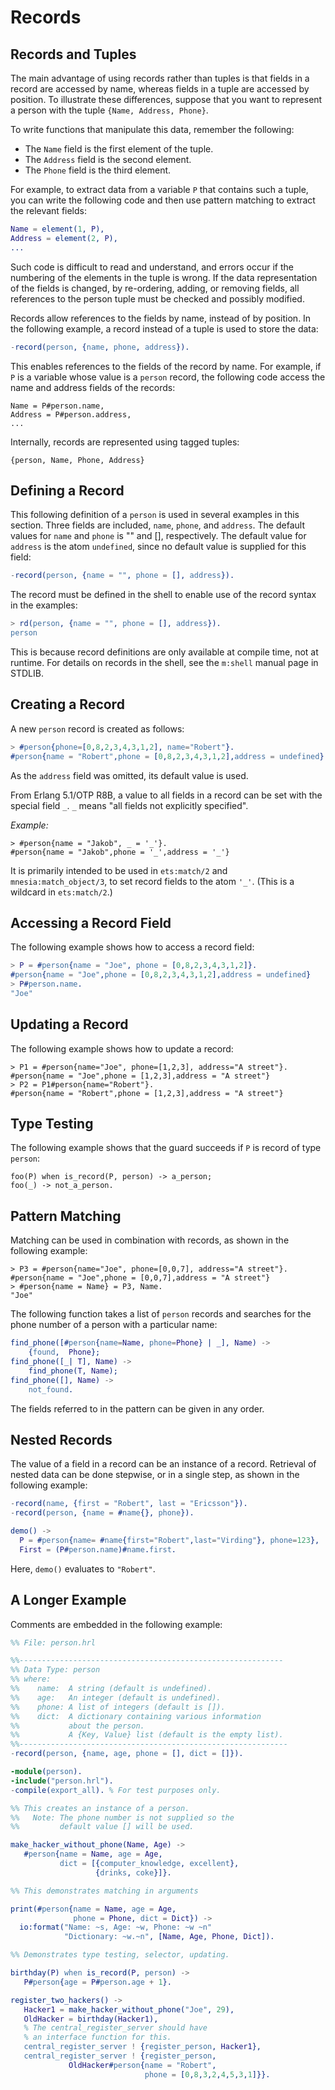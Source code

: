 <!--
%CopyrightBegin%

Copyright Ericsson AB 2023. All Rights Reserved.

Licensed under the Apache License, Version 2.0 (the "License");
you may not use this file except in compliance with the License.
You may obtain a copy of the License at

    http://www.apache.org/licenses/LICENSE-2.0

Unless required by applicable law or agreed to in writing, software
distributed under the License is distributed on an "AS IS" BASIS,
WITHOUT WARRANTIES OR CONDITIONS OF ANY KIND, either express or implied.
See the License for the specific language governing permissions and
limitations under the License.

%CopyrightEnd%
-->
# Records

## Records and Tuples

The main advantage of using records rather than tuples is that fields in a
record are accessed by name, whereas fields in a tuple are accessed by position.
To illustrate these differences, suppose that you want to represent a person
with the tuple `{Name, Address, Phone}`.

To write functions that manipulate this data, remember the following:

- The `Name` field is the first element of the tuple.
- The `Address` field is the second element.
- The `Phone` field is the third element.

For example, to extract data from a variable `P` that contains such a tuple, you
can write the following code and then use pattern matching to extract the
relevant fields:

```erlang
Name = element(1, P),
Address = element(2, P),
...
```

Such code is difficult to read and understand, and errors occur if the numbering
of the elements in the tuple is wrong. If the data representation of the fields
is changed, by re-ordering, adding, or removing fields, all references to the
person tuple must be checked and possibly modified.

Records allow references to the fields by name, instead of by position. In the
following example, a record instead of a tuple is used to store the data:

```erlang
-record(person, {name, phone, address}).
```

This enables references to the fields of the record by name. For example, if `P`
is a variable whose value is a `person` record, the following code access the
name and address fields of the records:

```text
Name = P#person.name,
Address = P#person.address,
...
```

Internally, records are represented using tagged tuples:

```text
{person, Name, Phone, Address}
```

## Defining a Record

This following definition of a `person` is used in several examples in this
section. Three fields are included, `name`, `phone`, and `address`. The default
values for `name` and `phone` is "" and [], respectively. The default value for
`address` is the atom `undefined`, since no default value is supplied for this
field:

```erlang
-record(person, {name = "", phone = [], address}).
```

The record must be defined in the shell to enable use of the record syntax in
the examples:

```erlang
> rd(person, {name = "", phone = [], address}).
person
```

This is because record definitions are only available at compile time, not at
runtime. For details on records in the shell, see the `m:shell` manual page in
STDLIB.

## Creating a Record

A new `person` record is created as follows:

```erlang
> #person{phone=[0,8,2,3,4,3,1,2], name="Robert"}.
#person{name = "Robert",phone = [0,8,2,3,4,3,1,2],address = undefined}
```

As the `address` field was omitted, its default value is used.

From Erlang 5.1/OTP R8B, a value to all fields in a record can be set with the
special field `_`. `_` means "all fields not explicitly specified".

_Example:_

```text
> #person{name = "Jakob", _ = '_'}.
#person{name = "Jakob",phone = '_',address = '_'}
```

It is primarily intended to be used in `ets:match/2` and
`mnesia:match_object/3`, to set record fields to the atom `'_'`. (This is a
wildcard in `ets:match/2`.)

## Accessing a Record Field

The following example shows how to access a record field:

```erlang
> P = #person{name = "Joe", phone = [0,8,2,3,4,3,1,2]}.
#person{name = "Joe",phone = [0,8,2,3,4,3,1,2],address = undefined}
> P#person.name.
"Joe"
```

## Updating a Record

The following example shows how to update a record:

```text
> P1 = #person{name="Joe", phone=[1,2,3], address="A street"}.
#person{name = "Joe",phone = [1,2,3],address = "A street"}
> P2 = P1#person{name="Robert"}.
#person{name = "Robert",phone = [1,2,3],address = "A street"}
```

## Type Testing

The following example shows that the guard succeeds if `P` is record of type
`person`:

```text
foo(P) when is_record(P, person) -> a_person;
foo(_) -> not_a_person.
```

## Pattern Matching

Matching can be used in combination with records, as shown in the following
example:

```text
> P3 = #person{name="Joe", phone=[0,0,7], address="A street"}.
#person{name = "Joe",phone = [0,0,7],address = "A street"}
> #person{name = Name} = P3, Name.
"Joe"
```

The following function takes a list of `person` records and searches for the
phone number of a person with a particular name:

```erlang
find_phone([#person{name=Name, phone=Phone} | _], Name) ->
    {found,  Phone};
find_phone([_| T], Name) ->
    find_phone(T, Name);
find_phone([], Name) ->
    not_found.
```

The fields referred to in the pattern can be given in any order.

## Nested Records

The value of a field in a record can be an instance of a record. Retrieval of
nested data can be done stepwise, or in a single step, as shown in the following
example:

```erlang
-record(name, {first = "Robert", last = "Ericsson"}).
-record(person, {name = #name{}, phone}).

demo() ->
  P = #person{name= #name{first="Robert",last="Virding"}, phone=123},
  First = (P#person.name)#name.first.
```

Here, `demo()` evaluates to `"Robert"`.

## A Longer Example

Comments are embedded in the following example:

```erlang
%% File: person.hrl

%%-----------------------------------------------------------
%% Data Type: person
%% where:
%%    name:  A string (default is undefined).
%%    age:   An integer (default is undefined).
%%    phone: A list of integers (default is []).
%%    dict:  A dictionary containing various information
%%           about the person.
%%           A {Key, Value} list (default is the empty list).
%%------------------------------------------------------------
-record(person, {name, age, phone = [], dict = []}).
```

```erlang
-module(person).
-include("person.hrl").
-compile(export_all). % For test purposes only.

%% This creates an instance of a person.
%%   Note: The phone number is not supplied so the
%%         default value [] will be used.

make_hacker_without_phone(Name, Age) ->
   #person{name = Name, age = Age,
           dict = [{computer_knowledge, excellent},
                   {drinks, coke}]}.

%% This demonstrates matching in arguments

print(#person{name = Name, age = Age,
              phone = Phone, dict = Dict}) ->
  io:format("Name: ~s, Age: ~w, Phone: ~w ~n"
            "Dictionary: ~w.~n", [Name, Age, Phone, Dict]).

%% Demonstrates type testing, selector, updating.

birthday(P) when is_record(P, person) ->
   P#person{age = P#person.age + 1}.

register_two_hackers() ->
   Hacker1 = make_hacker_without_phone("Joe", 29),
   OldHacker = birthday(Hacker1),
   % The central_register_server should have
   % an interface function for this.
   central_register_server ! {register_person, Hacker1},
   central_register_server ! {register_person,
             OldHacker#person{name = "Robert",
                              phone = [0,8,3,2,4,5,3,1]}}.
```
